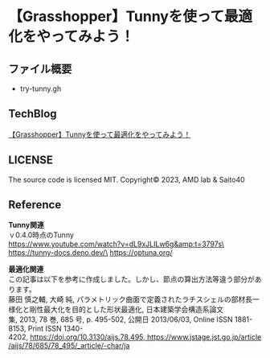 # 【Grasshopper】Tunnyを使って最適化をやってみよう！

## ファイル概要

- try-tunny.gh

## TechBlog

[【Grasshopper】Tunnyを使って最適化をやってみよう！](https://amdlaboratory.com/amdblog/tunnyを使って最適化をやってみよう！/)

## LICENSE

The source code is licensed MIT. Copyright© 2023, AMD lab & Saito40

## Reference

**Tunny関連**\
ｖ0.4.0時点のTunny\
https://www.youtube.com/watch?v=dL9xJLILw6g&amp;t=3797s\
https://tunny-docs.deno.dev/\
https://optuna.org/

**最適化関連**\
この記事は以下を参考に作成しました。しかし、節点の算出方法等違う部分があります。\
藤田 慎之輔, 大崎 純, パラメトリック曲面で定義されたラチスシェルの部材長一様化と剛性最大化を目的とした形状最適化, 日本建築学会構造系論文集, 2013, 78 巻, 685 号, p. 495-502, 公開日 2013/06/03, Online ISSN 1881-8153, Print ISSN 1340-4202, https://doi.org/10.3130/aijs.78.495, https://www.jstage.jst.go.jp/article/aijs/78/685/78_495/_article/-char/ja

